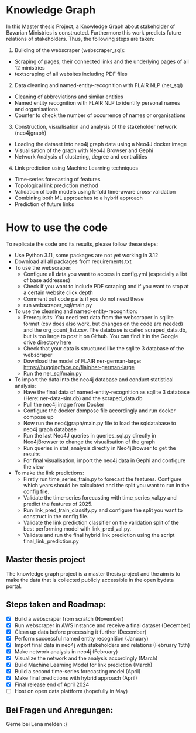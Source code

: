 # Knowledge Graph

In this Master thesis Project, a Knowledge Graph about stakeholder of Bavarian Ministries is constructed. Furthermore this work predicts future relations of stakeholders. Thus, the following steps are taken: 

1. Building of the webscraper (webscraper_sql): 
  - Scraping of pages, their connected links and the underlying pages of all 12 ministries
  - textscraping of all websites including PDF files

2. Data cleaning and named-entity-recognition with FLAIR NLP (ner_sql)
  - Cleaning of abbreviations and similar entities
  - Named entity recognition with FLAIR NLP to identify personal names and organisations
  - Counter to check the number of occurrence of names or organisations

3. Construction, visualisation and analysis of the stakeholder network (neo4jgraph)
  - Loading the dataset into neo4j graph data using a Neo4J docker image
  - Visualisation of the graph with Neo4J Browser and Gephi
  - Network Analysis of clustering, degree and centralities

4. Link prediction using Machine Learning techniques
  - Time-series forecasting of features
  - Topological link prediction method
  - Validation of both models using k-fold time-aware cross-validation
  - Combining both ML approaches to a hybrif approach 
  - Prediction of future links

# How to use the code
To replicate the code and its results, please follow these steps: 
  - Use Python 3.11, some packages are not yet working in 3.12
  - Download all all packages from requirements.txt
  - To use the webscraper: 
    - Configure all data you want to access in config.yml (especially a list of base addresses)
    - Check if you want to include PDF scraping and if you want to stop at a certain website click depth
    - Comment out code parts if you do not need these
    - run webscraper_sql/main.py
  - To use the cleaning and named-entity-recognition:
    - Prerequisits: You need text data from the webscraper in sqllite format (csv does also work, but changes on the code are needed) and the org_count_list.csv. The database is called scraped_data.db, but is too large to post it on Github. You can find it in the Google drive directory [here](https://drive.google.com/file/d/1UDlwW82oly-WDNLvsRPkRAEtw3cZU-Fx/view?usp=drive_link)
    - Check that your data is structured like the sqllite 3 database of the webscraper
    - Download the model of FLAIR ner-german-large: https://huggingface.co/flair/ner-german-large
    - Run the ner_sql/main.py
  - To import the data into the neo4j database and conduct statistical analysis:
    - Have the final data of named-entity-recognition as sqllite 3 database (Here: ner-data-sim.db) and the scraped_data.db
    - Pull the neo4j image from Docker
    - Configure the docker dompose file accordingly and run docker compose up
    - Now run the neo4jgraph/main.py file to load the sqldatabase to neo4j graph database
    - Run the last Neo4J queries in queries_sql.py directly in Neo4jBrowser to change the visualisation of the graph
    - Run queries in stat_analysis directly in Neo4jBrowser to get the results
    - For final visualisation, import the neo4j data in Gephi and configure the view
  - To make the link predictions: 
    - Firstly run time_series_train.py to forecast the features. Configure which years should be calculated and the split you want to run in the config file. 
    - Validate the time-series forecasting with time_series_val.py and predict the features of 2025. 
    - Run link_pred_train_classify.py and configure the split you want to construct in the config file.
    - Validate the link prediction classifier on the validation split of the best performing model with link_pred_val.py.
    - Validate and run the final hybrid link prediction using the script final_link_prediction.py



## Master thesis project

The knowledge graph project is a master thesis project and the aim is to make the data that is collected publicly accessible in the open bydata portal. 


## Steps taken and Roadmap:

- [X] Build a webscraper from scratch (November)
- [X] Run webscraper in AWS Instance and receive a final dataset (December)
- [X] Clean up data before processing it further (December)
- [X] Perform successful named entity recognition (January)
- [X] Import final data in neo4j with stakeholders and relations (February 15th)
- [X] Make network analysis in neo4j (February)
- [X] Visualize the network and the analysis accordingly (March)
- [X] Build Machine Learning Model for link prediction (March)
- [X] Build a second time-series forecasting model (April)
- [X] Make final predictions with hybrid approach (April)
- [X] Final release end of April 2024
- [ ] Host on open data plattform (hopefully in May)

## Bei Fragen und Anregungen: 
Gerne bei Lena melden :)


